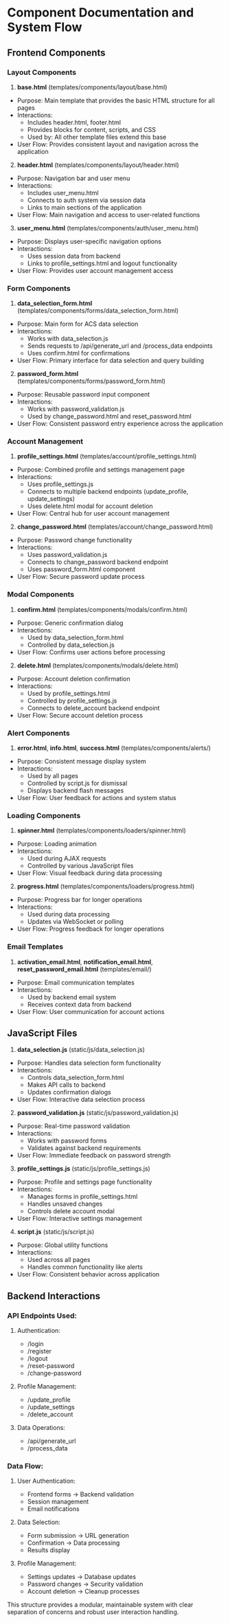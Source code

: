 # Component Documentation and System Flow

## Frontend Components

### Layout Components

1. **base.html** (templates/components/layout/base.html)
- Purpose: Main template that provides the basic HTML structure for all pages
- Interactions:
    - Includes header.html, footer.html
    - Provides blocks for content, scripts, and CSS
    - Used by: All other template files extend this base
- User Flow: Provides consistent layout and navigation across the application

2. **header.html** (templates/components/layout/header.html)
- Purpose: Navigation bar and user menu
- Interactions:
    - Includes user_menu.html
    - Connects to auth system via session data
    - Links to main sections of the application
- User Flow: Main navigation and access to user-related functions

3. **user_menu.html** (templates/components/auth/user_menu.html)
- Purpose: Displays user-specific navigation options
- Interactions:
    - Uses session data from backend
    - Links to profile_settings.html and logout functionality
- User Flow: Provides user account management access

### Form Components

1. **data_selection_form.html** (templates/components/forms/data_selection_form.html)
- Purpose: Main form for ACS data selection
- Interactions:
    - Works with data_selection.js
    - Sends requests to /api/generate_url and /process_data endpoints
    - Uses confirm.html for confirmations
- User Flow: Primary interface for data selection and query building

2. **password_form.html** (templates/components/forms/password_form.html)
- Purpose: Reusable password input component
- Interactions:
    - Works with password_validation.js
    - Used by change_password.html and reset_password.html
- User Flow: Consistent password entry experience across the application

### Account Management

1. **profile_settings.html** (templates/account/profile_settings.html)
- Purpose: Combined profile and settings management page
- Interactions:
    - Uses profile_settings.js
    - Connects to multiple backend endpoints (update_profile, update_settings)
    - Uses delete.html modal for account deletion
- User Flow: Central hub for user account management

2. **change_password.html** (templates/account/change_password.html)
- Purpose: Password change functionality
- Interactions:
    - Uses password_validation.js
    - Connects to change_password backend endpoint
    - Uses password_form.html component
- User Flow: Secure password update process

### Modal Components

1. **confirm.html** (templates/components/modals/confirm.html)
- Purpose: Generic confirmation dialog
- Interactions:
    - Used by data_selection_form.html
    - Controlled by data_selection.js
- User Flow: Confirms user actions before processing

2. **delete.html** (templates/components/modals/delete.html)
- Purpose: Account deletion confirmation
- Interactions:
    - Used by profile_settings.html
    - Controlled by profile_settings.js
    - Connects to delete_account backend endpoint
- User Flow: Secure account deletion process

### Alert Components

1. **error.html**, **info.html**, **success.html** (templates/components/alerts/)
- Purpose: Consistent message display system
- Interactions:
    - Used by all pages
    - Controlled by script.js for dismissal
    - Displays backend flash messages
- User Flow: User feedback for actions and system status

### Loading Components

1. **spinner.html** (templates/components/loaders/spinner.html)
- Purpose: Loading animation
- Interactions:
    - Used during AJAX requests
    - Controlled by various JavaScript files
- User Flow: Visual feedback during data processing

2. **progress.html** (templates/components/loaders/progress.html)
- Purpose: Progress bar for longer operations
- Interactions:
    - Used during data processing
    - Updates via WebSocket or polling
- User Flow: Progress feedback for longer operations

### Email Templates

1. **activation_email.html**, **notification_email.html**, **reset_password_email.html** (templates/email/)
- Purpose: Email communication templates
- Interactions:
    - Used by backend email system
    - Receives context data from backend
- User Flow: User communication for account actions

## JavaScript Files

1. **data_selection.js** (static/js/data_selection.js)
- Purpose: Handles data selection form functionality
- Interactions:
    - Controls data_selection_form.html
    - Makes API calls to backend
    - Updates confirmation dialogs
- User Flow: Interactive data selection process

2. **password_validation.js** (static/js/password_validation.js)
- Purpose: Real-time password validation
- Interactions:
    - Works with password forms
    - Validates against backend requirements
- User Flow: Immediate feedback on password strength

3. **profile_settings.js** (static/js/profile_settings.js)
- Purpose: Profile and settings page functionality
- Interactions:
    - Manages forms in profile_settings.html
    - Handles unsaved changes
    - Controls delete account modal
- User Flow: Interactive settings management

4. **script.js** (static/js/script.js)
- Purpose: Global utility functions
- Interactions:
    - Used across all pages
    - Handles common functionality like alerts
- User Flow: Consistent behavior across application

## Backend Interactions

### API Endpoints Used:
1. Authentication:
    - /login
    - /register
    - /logout
    - /reset-password
    - /change-password

2. Profile Management:
    - /update_profile
    - /update_settings
    - /delete_account

3. Data Operations:
    - /api/generate_url
    - /process_data

### Data Flow:
1. User Authentication:
    - Frontend forms → Backend validation
    - Session management
    - Email notifications

2. Data Selection:
    - Form submission → URL generation
    - Confirmation → Data processing
    - Results display

3. Profile Management:
    - Settings updates → Database updates
    - Password changes → Security validation
    - Account deletion → Cleanup processes

This structure provides a modular, maintainable system with clear separation of concerns and robust user interaction handling.